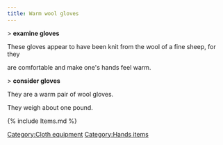 ```yaml
---
title: Warm wool gloves
---
```


\> **examine gloves**

These gloves appear to have been knit from the wool of a fine sheep, for
they

are comfortable and make one's hands feel warm.

\> **consider gloves**

They are a warm pair of wool gloves.

They weigh about one pound.

{% include Items.md %}

[Category:Cloth equipment](Category:Cloth_equipment "wikilink")
[Category:Hands items](Category:Hands_items "wikilink")